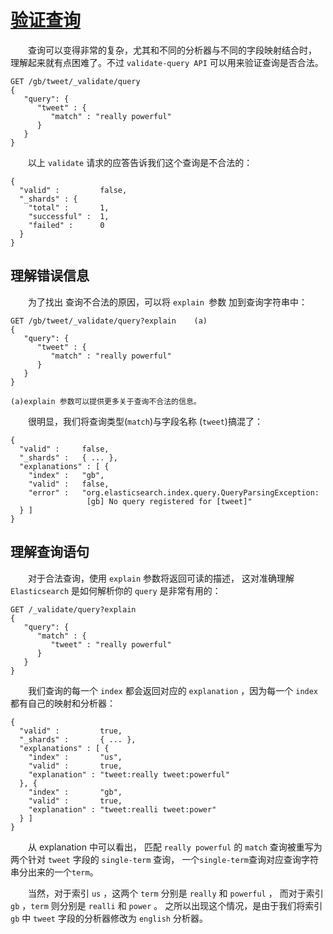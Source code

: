 # [验证查询](06_validating_queries.md)   
&emsp;&emsp;查询可以变得非常的复杂，尤其和不同的分析器与不同的字段映射结合时，
理解起来就有点困难了。不过 `validate-query API` 可以用来验证查询是否合法。  
```
GET /gb/tweet/_validate/query
{
   "query": {
      "tweet" : {
         "match" : "really powerful"
      }
   }
}
```
&emsp;&emsp;以上 `validate` 请求的应答告诉我们这个查询是不合法的：
```
{
  "valid" :         false,
  "_shards" : {
    "total" :       1,
    "successful" :  1,
    "failed" :      0
  }
}
```
## 理解错误信息
&emsp;&emsp;为了找出 查询不合法的原因，可以将 `explain `参数 加到查询字符串中：
```
GET /gb/tweet/_validate/query?explain    (a)
{
   "query": {
      "tweet" : {
         "match" : "really powerful"
      }
   }
}
```
`(a)explain 参数可以提供更多关于查询不合法的信息。`    

&emsp;&emsp;很明显，我们将查询类型(`match`)与字段名称 (`tweet`)搞混了：
```
{
  "valid" :     false,
  "_shards" :   { ... },
  "explanations" : [ {
    "index" :   "gb",
    "valid" :   false,
    "error" :   "org.elasticsearch.index.query.QueryParsingException:
                 [gb] No query registered for [tweet]"
  } ]
}
```

## 理解查询语句  
&emsp;&emsp;对于合法查询，使用 `explain` 参数将返回可读的描述，
这对准确理解 `Elasticsearch` 是如何解析你的 `query` 是非常有用的：  
```
GET /_validate/query?explain
{
   "query": {
      "match" : {
         "tweet" : "really powerful"
      }
   }
}
```
&emsp;&emsp;我们查询的每一个 `index` 都会返回对应的 `explanation` ，因为每一个 `index` 都有自己的映射和分析器：
```
{
  "valid" :         true,
  "_shards" :       { ... },
  "explanations" : [ {
    "index" :       "us",
    "valid" :       true,
    "explanation" : "tweet:really tweet:powerful"
  }, {
    "index" :       "gb",
    "valid" :       true,
    "explanation" : "tweet:realli tweet:power"
  } ]
}
```
&emsp;&emsp;从 explanation 中可以看出，
匹配 `really powerful` 的 `match` 查询被重写为两个针对 `tweet` 字段的 `single-term` 查询，
一个`single-term`查询对应查询字符串分出来的一个`term`。

&emsp;&emsp;当然，对于索引 `us` ，这两个 `term` 分别是 `really` 和 `powerful` ，
而对于索引 `gb` ，`term` 则分别是 `realli` 和 `power` 。
之所以出现这个情况，是由于我们将索引 `gb` 中 `tweet` 字段的分析器修改为 `english` 分析器。




